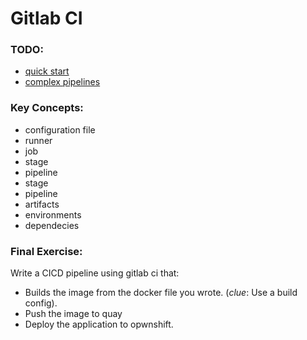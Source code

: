 # Gitlab CI

### TODO:
- [quick start](https://docs.gitlab.com/ee/ci/quick_start/)
- [complex pipelines](https://docs.gitlab.com/ee/ci/quick_start/tutorial.html)

### Key Concepts:
- configuration file
- runner
- job
- stage
- pipeline
- stage
- pipeline
- artifacts
- environments
- dependecies

### Final Exercise:
Write a CICD pipeline using gitlab ci that:
  - Builds the image from the docker file you wrote. (*clue*: Use a build config).
  - Push the image to quay
  - Deploy the application to opwnshift.
